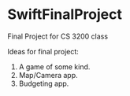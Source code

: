 # SwiftFinalProject
Final Project for CS 3200 class

Ideas for final project:  
1. A game of some kind.  
2. Map/Camera app.  
3. Budgeting app.  

